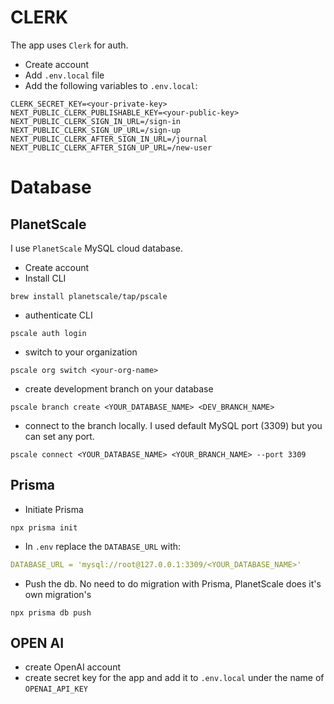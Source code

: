 # CLERK

The app uses `Clerk` for auth.

- Create account
- Add `.env.local` file
- Add the following variables to `.env.local`:

```Console
CLERK_SECRET_KEY=<your-private-key>
NEXT_PUBLIC_CLERK_PUBLISHABLE_KEY=<your-public-key>
NEXT_PUBLIC_CLERK_SIGN_IN_URL=/sign-in
NEXT_PUBLIC_CLERK_SIGN_UP_URL=/sign-up
NEXT_PUBLIC_CLERK_AFTER_SIGN_IN_URL=/journal
NEXT_PUBLIC_CLERK_AFTER_SIGN_UP_URL=/new-user
```

# Database

## PlanetScale

I use `PlanetScale` MySQL cloud database.

- Create account
- Install CLI

```Console
brew install planetscale/tap/pscale
```

- authenticate CLI

```Console
pscale auth login
```

- switch to your organization

```Console
pscale org switch <your-org-name>
```

- create development branch on your database

```Console
pscale branch create <YOUR_DATABASE_NAME> <DEV_BRANCH_NAME>
```

- connect to the branch locally. I used default MySQL port (3309) but you can set any port.

```Console
pscale connect <YOUR_DATABASE_NAME> <YOUR_BRANCH_NAME> --port 3309
```

## Prisma

- Initiate Prisma

```Console
npx prisma init
```

- In `.env` replace the `DATABASE_URL` with:

```yaml
DATABASE_URL = 'mysql://root@127.0.0.1:3309/<YOUR_DATABASE_NAME>'
```

- Push the db. No need to do migration with Prisma, PlanetScale does it's own migration's

```Console
npx prisma db push
```

## OPEN AI

- create OpenAI account
- create secret key for the app and add it to `.env.local` under the name of `OPENAI_API_KEY`
